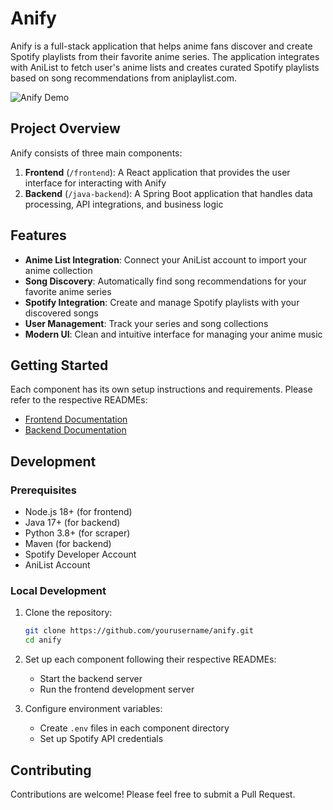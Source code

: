 # Anify

Anify is a full-stack application that helps anime fans discover and create Spotify playlists from their favorite anime series. The application integrates with AniList to fetch user's anime lists and creates curated Spotify playlists based on song recommendations from aniplaylist.com.

![Anify Demo](./demo.gif)

## Project Overview

Anify consists of three main components:

1. **Frontend** (`/frontend`): A React application that provides the user interface for interacting with Anify
2. **Backend** (`/java-backend`): A Spring Boot application that handles data processing, API integrations, and business logic

## Features

- **Anime List Integration**: Connect your AniList account to import your anime collection
- **Song Discovery**: Automatically find song recommendations for your favorite anime series
- **Spotify Integration**: Create and manage Spotify playlists with your discovered songs
- **User Management**: Track your series and song collections
- **Modern UI**: Clean and intuitive interface for managing your anime music

## Getting Started

Each component has its own setup instructions and requirements. Please refer to the respective READMEs:

- [Frontend Documentation](frontend/README.md)
- [Backend Documentation](backend/README.md)

## Development

### Prerequisites

- Node.js 18+ (for frontend)
- Java 17+ (for backend)
- Python 3.8+ (for scraper)
- Maven (for backend)
- Spotify Developer Account
- AniList Account

### Local Development

1. Clone the repository:

   ```bash
   git clone https://github.com/yourusername/anify.git
   cd anify
   ```

2. Set up each component following their respective READMEs:

   - Start the backend server
   - Run the frontend development server

3. Configure environment variables:
   - Create `.env` files in each component directory
   - Set up Spotify API credentials

## Contributing

Contributions are welcome! Please feel free to submit a Pull Request.
